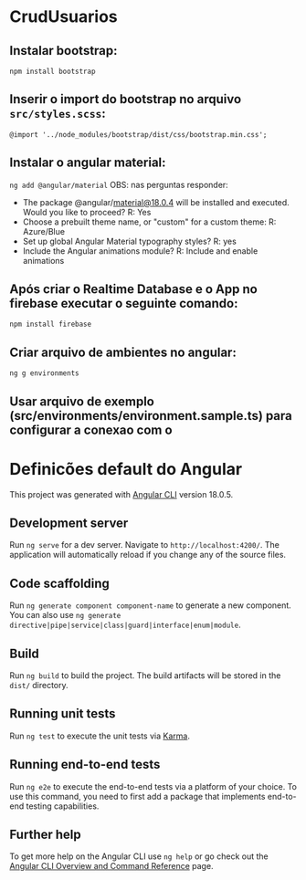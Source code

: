 # CrudUsuarios

## Instalar bootstrap:
``npm install bootstrap``
## Inserir o import do bootstrap no arquivo ``src/styles.scss``:
``@import '../node_modules/bootstrap/dist/css/bootstrap.min.css';``
## Instalar o angular material:
``ng add @angular/material``
OBS: nas perguntas responder:
- The package @angular/material@18.0.4 will be installed and executed.
Would you like to proceed? R: Yes
- Choose a prebuilt theme name, or "custom" for a custom theme: R: Azure/Blue 
- Set up global Angular Material typography styles? R: yes
- Include the Angular animations module? R: Include and enable animations

## Após criar o Realtime Database e o App no firebase executar o seguinte comando:
``npm install firebase``

## Criar arquivo de ambientes no angular:
``ng g environments``

## Usar arquivo de exemplo (src/environments/environment.sample.ts) para configurar a conexao com o 

# Definicões default do Angular
This project was generated with [Angular CLI](https://github.com/angular/angular-cli) version 18.0.5.

## Development server

Run `ng serve` for a dev server. Navigate to `http://localhost:4200/`. The application will automatically reload if you change any of the source files.

## Code scaffolding

Run `ng generate component component-name` to generate a new component. You can also use `ng generate directive|pipe|service|class|guard|interface|enum|module`.

## Build

Run `ng build` to build the project. The build artifacts will be stored in the `dist/` directory.

## Running unit tests

Run `ng test` to execute the unit tests via [Karma](https://karma-runner.github.io).

## Running end-to-end tests

Run `ng e2e` to execute the end-to-end tests via a platform of your choice. To use this command, you need to first add a package that implements end-to-end testing capabilities.

## Further help

To get more help on the Angular CLI use `ng help` or go check out the [Angular CLI Overview and Command Reference](https://angular.dev/tools/cli) page.
